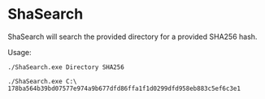 # ShaSearch
ShaSearch will search the provided directory for a provided SHA256 hash.

Usage:
```
./ShaSearch.exe Directory SHA256

./ShaSearch.exe C:\ 178ba564b39bd07577e974a9b677dfd86ffa1f1d0299dfd958eb883c5ef6c3e1
```
